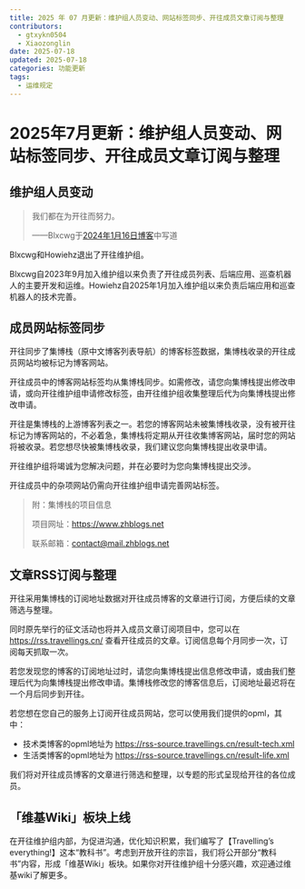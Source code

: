 ```yaml
---
title: 2025 年 07 月更新：维护组人员变动、网站标签同步、开往成员文章订阅与整理
contributors:
  - gtxykn0504
  - Xiaozonglin
date: 2025-07-18
updated: 2025-07-18
categories: 功能更新
tags:
  - 运维规定 
---
```


# 2025年7月更新：维护组人员变动、网站标签同步、开往成员文章订阅与整理

## 维护组人员变动

> 我们都在为开往而努力。
>
> ——Blxcwg于[2024年1月16日博客](https://travellings.cn/blog/20240116.html)中写道

Blxcwg和Howiehz退出了开往维护组。

Blxcwg自2023年9月加入维护组以来负责了开往成员列表、后端应用、巡查机器人的主要开发和运维。Howiehz自2025年1月加入维护组以来负责后端应用和巡查机器人的技术完善。

## 成员网站标签同步

开往同步了集博栈（原中文博客列表导航）的博客标签数据，集博栈收录的开往成员网站均被标记为博客网站。

开往成员中的博客网站标签均从集博栈同步。如需修改，请您向集博栈提出修改申请，或向开往维护组申请修改标签，由开往维护组收集整理后代为向集博栈提出修改申请。

开往是集博栈的上游博客列表之一。若您的博客网站未被集博栈收录，没有被开往标记为博客网站的，不必着急，集博栈将定期从开往收集博客网站，届时您的网站将被收录。若您想尽快被集博栈收录，我们建议您向集博栈提出收录申请。

开往维护组将竭诚为您解决问题，并在必要时为您向集博栈提出交涉。

开往成员中的杂项网站仍需向开往维护组申请完善网站标签。

> 附：集博栈的项目信息
>
> 项目网址：https://www.zhblogs.net
>
> 联系邮箱：contact@mail.zhblogs.net

## 文章RSS订阅与整理

开往采用集博栈的订阅地址数据对开往成员博客的文章进行订阅，方便后续的文章筛选与整理。

同时原先举行的征文活动也将并入成员文章订阅项目中，您可以在 https://rss.travellings.cn/ 查看开往成员的文章。订阅信息每个月同步一次，订阅每天抓取一次。

若您发现您的博客的订阅地址过时，请您向集博栈提出信息修改申请，或由我们整理后代为向集博栈提出修改申请。集博栈修改您的博客信息后，订阅地址最迟将在一个月后同步到开往。

若您想在您自己的服务上订阅开往成员网站，您可以使用我们提供的opml，其中：

- 技术类博客的opml地址为 https://rss-source.travellings.cn/result-tech.xml
- 生活类博客的opml地址为 https://rss-source.travellings.cn/result-life.xml

我们将对开往成员博客的文章进行筛选和整理，以专题的形式呈现给开往的各位成员。

## 「维基Wiki」板块上线

在开往维护组内部，为促进沟通，优化知识积累，我们编写了【Travelling’s everything!】这本“教科书”。考虑到开放开往的宗旨，我们将公开部分“教科书”内容，形成「维基Wiki」板块。如果你对开往维护组十分感兴趣，欢迎通过维基wiki了解更多。
